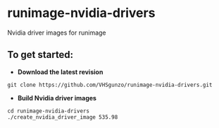 # runimage-nvidia-drivers
Nvidia driver images for runimage
## To get started:
* **Download the latest revision**
```
git clone https://github.com/VHSgunzo/runimage-nvidia-drivers.git
```
* **Build Nvidia driver images**
```
cd runimage-nvidia-drivers
./create_nvidia_driver_image 535.98
```
